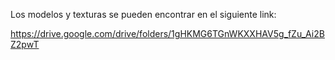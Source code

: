 Los modelos y texturas se pueden encontrar en el siguiente link:

https://drive.google.com/drive/folders/1gHKMG6TGnWKXXHAV5g_fZu_Ai2BZ2pwT
